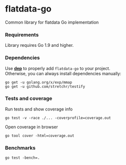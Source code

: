 # flatdata-go
Common library for flatdata Go implementation

### Requirements
Library requires Go 1.9 and higher.

### Dependencies
Use [**dep**](https://github.com/golang/dep) to properly add `flatdata-go` to your project.    
Otherwise, you can always install dependencies manually:
```
go get -u golang.org/x/exp/mmap
go get -u github.com/stretchr/testify
```

### Tests and coverage
Run tests and show coverage info
```
go test -v -race ./... -coverprofile=coverage.out
```

Open coverage in browser
```
go tool cover -html=coverage.out
```

### Benchmarks
```
go test -bench=.
```
